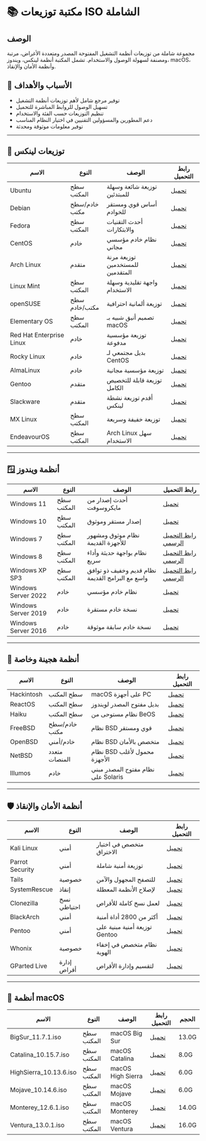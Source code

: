#  📚 مكتبة توزيعات ISO الشاملة
##  الوصف
مجموعة شاملة من توزيعات أنظمة التشغيل المفتوحة المصدر ومتعددة الأغراض، مرتبة ومصنفة لسهولة الوصول والاستخدام. تشمل المكتبة أنظمة لينكس، ويندوز، macOS، وأنظمة الأمان والإنقاذ.
##  🎯 الأسباب والأهداف
-  توفير مرجع شامل لأهم توزيعات أنظمة التشغيل
-  تسهيل الوصول للروابط المباشرة للتحميل
-  تنظيم التوزيعات حسب الفئة والاستخدام
-  دعم المطورين والمسؤولين التقنيين في اختيار النظام المناسب
-  توفير معلومات موثوقة ومحدثة
---
##  🐧 توزيعات لينكس
| الاسم | النوع | الوصف | رابط التحميل |
|-------|--------|--------|---------------|
| Ubuntu | سطح المكتب | توزيعة شائعة وسهلة للمبتدئين |  [ تحميل ]( https://ubuntu.com/download )  |
| Debian | خادم/سطح مكتب | أساس قوي ومستقر للخوادم |  [ تحميل ]( https://www.debian.org/download )  |
| Fedora | سطح المكتب | أحدث التقنيات والابتكارات |  [ تحميل ]( https://getfedora.org/workstation/ )  |
| CentOS | خادم | نظام خادم مؤسسي مجاني |  [ تحميل ]( https://www.centos.org/download/ )  |
| Arch Linux | متقدم | توزيعة مرنة للمستخدمين المتقدمين |  [ تحميل ]( https://archlinux.org/download/ )  |
| Linux Mint | سطح المكتب | واجهة تقليدية وسهلة الاستخدام |  [ تحميل ]( https://www.linuxmint.com/download.php )  |
| openSUSE | سطح مكتب/خادم | توزيعة ألمانية احترافية |  [ تحميل ]( https://www.opensuse.org/download/ )  |
| Elementary OS | سطح المكتب | تصميم أنيق شبيه بـ macOS |  [ تحميل ]( https://elementary.io/ )  |
| Red Hat Enterprise Linux | خادم | توزيعة مؤسسية مدفوعة |  [ تحميل ]( https://www.redhat.com/en/technologies/linux-platforms/enterprise-linux )  |
| Rocky Linux | خادم | بديل مجتمعي لـ CentOS |  [ تحميل ]( https://rockylinux.org/download )  |
| AlmaLinux | خادم | توزيعة مؤسسية مجانية |  [ تحميل ]( https://almalinux.org/get-almalinux/ )  |
| Gentoo | متقدم | توزيعة قابلة للتخصيص الكامل |  [ تحميل ]( https://www.gentoo.org/downloads/ )  |
| Slackware | متقدم | أقدم توزيعة نشطة لينكس |  [ تحميل ]( http://www.slackware.com/getslack/ )  |
| MX Linux | سطح المكتب | توزيعة خفيفة وسريعة |  [ تحميل ]( https://mxlinux.org/download-links/ )  |
| EndeavourOS | سطح المكتب | Arch Linux سهل الاستخدام |  [ تحميل ]( https://endeavouros.com/download/ )  |
---
##  🪟 أنظمة ويندوز
| الاسم | النوع | الوصف | رابط التحميل |
|-------|--------|--------|---------------|
| Windows 11 | سطح المكتب | أحدث إصدار من مايكروسوفت |  [ تحميل ]( https://www.microsoft.com/software-download/windows11 )  |
| Windows 10 | سطح المكتب | إصدار مستقر وموثوق |  [ تحميل ]( https://www.microsoft.com/software-download/windows10 )  |
| Windows 7 | سطح المكتب | نظام موثوق ومشهور للأجهزة القديمة |  [ رابط التحميل الرسمي ]( https://windows-7-sp1.ar.uptodown.com/windows )  |
| Windows 8 | سطح المكتب | نظام بواجهة حديثة وأداء سريع |  [ رابط التحميل الرسمي ]( https://www.geekarabi.com/download-windows-8/ )  |
| Windows XP SP3 | سطح المكتب | نظام قديم وخفيف ذو توافق واسع مع البرامج القديمة |  [ رابط التحميل الرسمي ]( https://www.ztech2you.com/2017/08/download-windows-xp-sp3-iso.html )  |
| Windows Server 2022 | خادم | نظام خادم مؤسسي |  [ تحميل ]( https://www.microsoft.com/evalcenter/evaluate-windows-server-2022 )  |
| Windows Server 2019 | خادم | نسخة خادم مستقرة |  [ تحميل ]( https://www.microsoft.com/evalcenter/evaluate-windows-server-2019 )  |
| Windows Server 2016 | خادم | نسخة خادم سابقة موثوقة |  [ تحميل ]( https://www.microsoft.com/evalcenter/evaluate-windows-server-2016 )  |
---
##  🔗 أنظمة هجينة وخاصة
| الاسم | النوع | الوصف | رابط التحميل |
|-------|--------|--------|---------------|
| Hackintosh | سطح المكتب | macOS على أجهزة PC |  [ تحميل ]( https://dortania.github.io/OpenCore-Install-Guide/ )  |
| ReactOS | سطح المكتب | بديل مفتوح المصدر لويندوز |  [ تحميل ]( https://reactos.org/download/ )  |
| Haiku | سطح المكتب | نظام مستوحى من BeOS |  [ تحميل ]( https://www.haiku-os.org/get-haiku/ )  |
| FreeBSD | خادم/سطح مكتب | نظام BSD قوي ومستقر |  [ تحميل ]( https://www.freebsd.org/where/ )  |
| OpenBSD | خادم/أمني | نظام BSD متخصص بالأمان |  [ تحميل ]( https://www.openbsd.org/faq/faq4.html )  |
| NetBSD | متعدد المنصات | نظام BSD محمول لأغلب الأجهزة |  [ تحميل ]( https://www.netbsd.org/releases/ )  |
| Illumos | خادم | نظام مفتوح المصدر مبني على Solaris |  [ تحميل ]( https://www.illumos.org/downloads/ )  |
---
##  🛡️ أنظمة الأمان والإنقاذ
| الاسم | النوع | الوصف | رابط التحميل |
|-------|--------|--------|---------------|
| Kali Linux | أمني | متخصص في اختبار الاختراق |  [ تحميل ]( https://www.kali.org/get-kali/ )  |
| Parrot Security | أمني | توزيعة أمنية شاملة |  [ تحميل ]( https://www.parrotsec.org/download/ )  |
| Tails | خصوصية | للتصفح المجهول والآمن |  [ تحميل ]( https://tails.boum.org/install/ )  |
| SystemRescue | إنقاذ | لإصلاح الأنظمة المعطلة |  [ تحميل ]( https://www.system-rescue.org/download/ )  |
| Clonezilla | نسخ احتياطي | لعمل نسخ كاملة للأقراص |  [ تحميل ]( https://clonezilla.org/downloads.php )  |
| BlackArch | أمني | أكثر من 2800 أداة أمنية |  [ تحميل ]( https://blackarch.org/downloads.html )  |
| Pentoo | أمني | توزيعة أمنية مبنية على Gentoo |  [ تحميل ]( https://www.pentoo.ch/download/ )  |
| Whonix | خصوصية | نظام متخصص في إخفاء الهوية |  [ تحميل ]( https://www.whonix.org/wiki/Download )  |
| GParted Live | إدارة أقراص | لتقسيم وإدارة الأقراص |  [ تحميل ]( https://gparted.org/download.php )  |
---
##  🍎 أنظمة macOS
| الاسم | النوع | الوصف | رابط التحميل | الحجم |
|-------|--------|--------|---------------|-------|
| BigSur_11.7.1.iso | سطح المكتب | macOS Big Sur | [ تحميل ]( https://archive.org/download/macos_iso/BigSur_11.7.1.iso ) | 13.0G |
| Catalina_10.15.7.iso | سطح المكتب | macOS Catalina | [ تحميل ]( https://archive.org/download/macos_iso/Catalina_10.15.7.iso ) | 8.0G |
| HighSierra_10.13.6.iso | سطح المكتب | macOS High Sierra | [ تحميل ]( https://archive.org/download/macos_iso/HighSierra_10.13.6.iso ) | 6.0G |
| Mojave_10.14.6.iso | سطح المكتب | macOS Mojave | [ تحميل ]( https://archive.org/download/macos_iso/Mojave_10.14.6.iso ) | 6.0G |
| Monterey_12.6.1.iso | سطح المكتب | macOS Monterey | [ تحميل ]( https://archive.org/download/macos_iso/Monterey_12.6.1.iso ) | 14.0G |
| Ventura_13.0.1.iso | سطح المكتب | macOS Ventura | [ تحميل ]( https://archive.org/download/macos_iso/Ventura_13.0.1.iso ) | 16.0G |
